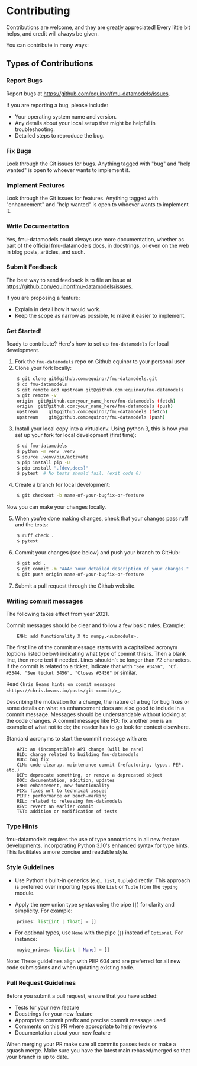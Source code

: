 # Contributing

Contributions are welcome, and they are greatly appreciated! Every
little bit helps, and credit will always be given.

You can contribute in many ways:

## Types of Contributions

### Report Bugs

Report bugs at https://github.com/equinor/fmu-datamodels/issues.

If you are reporting a bug, please include:

- Your operating system name and version.
- Any details about your local setup that might be helpful in troubleshooting.
- Detailed steps to reproduce the bug.

### Fix Bugs

Look through the Git issues for bugs. Anything tagged with "bug"
and "help wanted" is open to whoever wants to implement it.

### Implement Features

Look through the Git issues for features. Anything tagged with "enhancement"
and "help wanted" is open to whoever wants to implement it.

### Write Documentation

Yes, fmu-datamodels could always use more documentation, whether as part of the
official fmu-datamodels docs, in docstrings, or even on the web in blog posts,
articles, and such.

### Submit Feedback

The best way to send feedback is to file an issue
at https://github.com/equinor/fmu-datamodels/issues.

If you are proposing a feature:

- Explain in detail how it would work.
- Keep the scope as narrow as possible, to make it easier to implement.

### Get Started!

Ready to contribute? Here's how to set up `fmu-datamodels` for local development.

1. Fork the `fmu-datamodels` repo on Github equinor to your personal user
2. Clone your fork locally:

```bash
    $ git clone git@github.com:equinor/fmu-datamodels.git
    $ cd fmu-datamodels
    $ git remote add upstream git@github.com:equinor/fmu-datamodels
    $ git remote -v
    origin  git@github.com:your_name_here/fmu-datamodels (fetch)
    origin  git@github.com:your_name_here/fmu-datamodels (push)
    upstream    git@github.com:equinor/fmu-datamodels (fetch)
    upstream    git@github.com:equinor/fmu-datamodels (push)
```

3. Install your local copy into a virtualenv. Using python 3, this is how you set
   up your fork for local development (first time):

```bash
    $ cd fmu-datamodels
    $ python -m venv .venv
    $ source .venv/bin/activate
    $ pip install pip -U
    $ pip install ".[dev,docs]"
    $ pytest  # No tests should fail. (exit code 0)
```

4. Create a branch for local development:

```bash
    $ git checkout -b name-of-your-bugfix-or-feature
```

Now you can make your changes locally.

5. When you're done making changes, check that your changes pass ruff and the tests:

```bash
    $ ruff check .
    $ pytest

```

6. Commit your changes (see below) and push your branch to GitHub:

```bash
    $ git add .
    $ git commit -m "AAA: Your detailed description of your changes."
    $ git push origin name-of-your-bugfix-or-feature
```

7. Submit a pull request through the Github website.

### Writing commit messages

The following takes effect from year 2021.

Commit messages should be clear and follow a few basic rules. Example:

```
    ENH: add functionality X to numpy.<submodule>.
```

The first line of the commit message starts with a capitalized acronym
(options listed below) indicating what type of commit this is. Then a blank
line, then more text if needed. Lines shouldn't be longer than 72
characters. If the commit is related to a ticket, indicate that with
`"See #3456", "Cf. #3344, "See ticket 3456", "Closes #3456"` or similar.

Read `Chris Beams hints on commit messages <https://chris.beams.io/posts/git-commit/>`\_.

Describing the motivation for a change, the nature of a bug for bug fixes or
some details on what an enhancement does are also good to include in a commit message.
Messages should be understandable without looking at the code changes.
A commit message like FIX: fix another one is an example of what not to do;
the reader has to go look for context elsewhere.

Standard acronyms to start the commit message with are:

```
    API: an (incompatible) API change (will be rare)
    BLD: change related to building fmu-datamodels
    BUG: bug fix
    CLN: code cleanup, maintenance commit (refactoring, typos, PEP, etc.)
    DEP: deprecate something, or remove a deprecated object
    DOC: documentation, addition, updates
    ENH: enhancement, new functionality
    FIX: fixes wrt to technical issues
    PERF: performance or bench-marking
    REL: related to releasing fmu-datamodels
    REV: revert an earlier commit
    TST: addition or modification of tests
```

### Type Hints

fmu-datamodels requires the use of type annotations in all new feature
developments, incorporating Python 3.10's enhanced syntax for type hints.
This facilitates a more concise and readable style.

### Style Guidelines

- Use Python's built-in generics (e.g., `list`, `tuple`) directly. This approach is preferred over importing types like `List` or `Tuple` from the `typing` module.

- Apply the new union type syntax using the pipe (`|`) for clarity and simplicity. For example:

```python
    primes: list[int | float] = []
```

- For optional types, use `None` with the pipe (`|`) instead of `Optional`. For instance:

```python
    maybe_primes: list[int | None] = []
```

Note: These guidelines align with PEP 604 and are preferred for all new code submissions and when
updating existing code.

### Pull Request Guidelines

Before you submit a pull request, ensure that you have added:

- Tests for your new feature
- Docstrings for your new feature
- Appropriate commit prefix and precise commit message used
- Comments on this PR where appropriate to help reviewers
- Documentation about your new feature

When merging your PR make sure all commits passes tests or make
a squash merge. Make sure you have the latest main rebased/merged so that your
branch is up to date.
